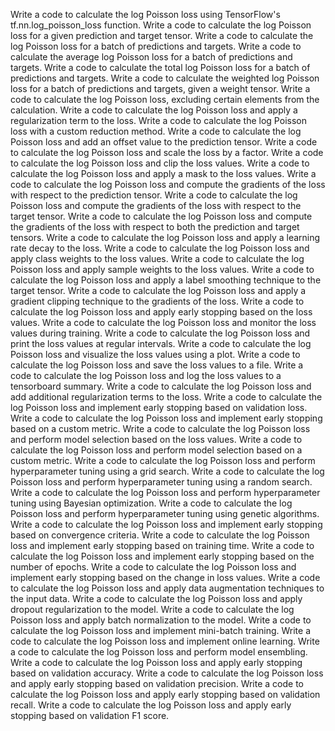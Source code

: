 Write a code to calculate the log Poisson loss using TensorFlow's tf.nn.log_poisson_loss function.
Write a code to calculate the log Poisson loss for a given prediction and target tensor.
Write a code to calculate the log Poisson loss for a batch of predictions and targets.
Write a code to calculate the average log Poisson loss for a batch of predictions and targets.
Write a code to calculate the total log Poisson loss for a batch of predictions and targets.
Write a code to calculate the weighted log Poisson loss for a batch of predictions and targets, given a weight tensor.
Write a code to calculate the log Poisson loss, excluding certain elements from the calculation.
Write a code to calculate the log Poisson loss and apply a regularization term to the loss.
Write a code to calculate the log Poisson loss with a custom reduction method.
Write a code to calculate the log Poisson loss and add an offset value to the prediction tensor.
Write a code to calculate the log Poisson loss and scale the loss by a factor.
Write a code to calculate the log Poisson loss and clip the loss values.
Write a code to calculate the log Poisson loss and apply a mask to the loss values.
Write a code to calculate the log Poisson loss and compute the gradients of the loss with respect to the prediction tensor.
Write a code to calculate the log Poisson loss and compute the gradients of the loss with respect to the target tensor.
Write a code to calculate the log Poisson loss and compute the gradients of the loss with respect to both the prediction and target tensors.
Write a code to calculate the log Poisson loss and apply a learning rate decay to the loss.
Write a code to calculate the log Poisson loss and apply class weights to the loss values.
Write a code to calculate the log Poisson loss and apply sample weights to the loss values.
Write a code to calculate the log Poisson loss and apply a label smoothing technique to the target tensor.
Write a code to calculate the log Poisson loss and apply a gradient clipping technique to the gradients of the loss.
Write a code to calculate the log Poisson loss and apply early stopping based on the loss values.
Write a code to calculate the log Poisson loss and monitor the loss values during training.
Write a code to calculate the log Poisson loss and print the loss values at regular intervals.
Write a code to calculate the log Poisson loss and visualize the loss values using a plot.
Write a code to calculate the log Poisson loss and save the loss values to a file.
Write a code to calculate the log Poisson loss and log the loss values to a tensorboard summary.
Write a code to calculate the log Poisson loss and add additional regularization terms to the loss.
Write a code to calculate the log Poisson loss and implement early stopping based on validation loss.
Write a code to calculate the log Poisson loss and implement early stopping based on a custom metric.
Write a code to calculate the log Poisson loss and perform model selection based on the loss values.
Write a code to calculate the log Poisson loss and perform model selection based on a custom metric.
Write a code to calculate the log Poisson loss and perform hyperparameter tuning using a grid search.
Write a code to calculate the log Poisson loss and perform hyperparameter tuning using a random search.
Write a code to calculate the log Poisson loss and perform hyperparameter tuning using Bayesian optimization.
Write a code to calculate the log Poisson loss and perform hyperparameter tuning using genetic algorithms.
Write a code to calculate the log Poisson loss and implement early stopping based on convergence criteria.
Write a code to calculate the log Poisson loss and implement early stopping based on training time.
Write a code to calculate the log Poisson loss and implement early stopping based on the number of epochs.
Write a code to calculate the log Poisson loss and implement early stopping based on the change in loss values.
Write a code to calculate the log Poisson loss and apply data augmentation techniques to the input data.
Write a code to calculate the log Poisson loss and apply dropout regularization to the model.
Write a code to calculate the log Poisson loss and apply batch normalization to the model.
Write a code to calculate the log Poisson loss and implement mini-batch training.
Write a code to calculate the log Poisson loss and implement online learning.
Write a code to calculate the log Poisson loss and perform model ensembling.
Write a code to calculate the log Poisson loss and apply early stopping based on validation accuracy.
Write a code to calculate the log Poisson loss and apply early stopping based on validation precision.
Write a code to calculate the log Poisson loss and apply early stopping based on validation recall.
Write a code to calculate the log Poisson loss and apply early stopping based on validation F1 score.